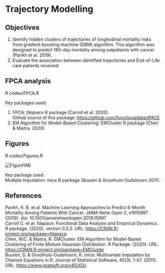 # Trajectory Modelling
## Objectives
1. Identify hidden clusters of trajectories of longitudinal mortality risks from gradient boosting machine (GBM) algorithm. This algorithm was designed to predict 180-day mortality among outpatients with cancer (Parikh et al. 2019). 
2. Evaluate the association between identified trajectories and End-of-Life care patients received. 

## FPCA analysis 
R codes/FPCA.R 

Key packages used: 
1. FPCA: _fdapace_ R package (Carroll et al. 2020).  
Github source of this package: https://github.com/functionaldata/tPACE
2. EM Algorithm for Model-Based Clustering: _EMCluster_ R package (Chen & Maitra. 2020). 

## Figures
R codes/Figures.R

![Figure1AB](https://github.com/ManqingLiu/Trajectory.Modelling/tree/main/Figures/Figure1AB-aaai.png)



Key package used:  
Multiple Imputation: _mice_ R package (Buuren & Groothuis-Oudshoorn 2011).

## References
Parikh, R. B. et al. Machine Learning Approaches to Predict 6-Month Mortality Among Patients With Cancer. JAMA Netw Open 2, e1915997 (2019). doi: 10.1001/jamanetworkopen.2019.15997  
Carroll C. et al. fdapace: Functional Data Analysis and Empirical Dynamics. R package. (2020). version 0.5.3. URL: https://CRAN.R-project.org/package=fdapace  
Chen, W.C. & Maitra, R. EMCluster: EM Algorithm for Model-Based Clustering of Finite Mixture Gaussian Distribution. R Package. (2020). URL: https://CRAN.R-project.org/package=EMCluster  
Buuren, S. & Groothuis-Oudshoorn, K.  mice: Multivariate Imputation by Chained Equations in R. Journal of
  Statistical Software, 45(3), 1-67. (2011). URL: https://www.jstatsoft.org/v45/i03/.
